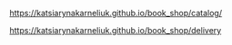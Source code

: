 https://katsiarynakarneliuk.github.io/book_shop/catalog/

https://katsiarynakarneliuk.github.io/book_shop/delivery
